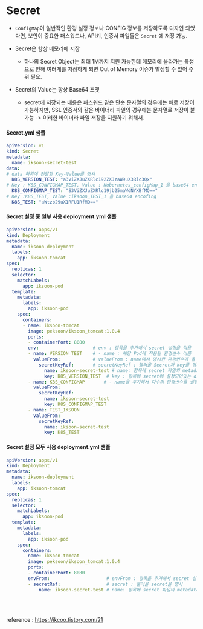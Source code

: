 # Secret

* `ConfigMap`이 일반적인 환경 설정 정보나 CONFIG 정보를 저장하도록 디자인 되었다면, 보안이 중요한 패스워드나, API키, 인증서 파일들은 `Secret` 에 저장 가능.

* Secret은 항상 메모리에 저장 
  * 하나의 Secret Object는 최대 1M까지 지원 가능한데 메모리에 올라가는 특성으로 인해 여러개를 저장하게 되면 Out of Memory 이슈가 발생할 수 있어 주위 필요.

* Secret의 Value는 항상 Base64 포맷
  * secret에 저장되는 내용은 패스워드 같은 단순 문자열의 경우에는 바로 저장이 가능하지만, SSL 인증서와 같은 바이너리 파일의 경우에는 문자열로 저장이 불가능 -> 이러한 바이너라 파일 저장을 지원하기 위해서.

#### Secret.yml 샘플

```yaml
apiVersion: v1
kind: Secret
metadata:
  name: iksoon-secret-test
data:
# data 하위에 전달할 Key-Value를 명시
  K8S_VERSION_TEST: "a3ViZXJuZXRlc192ZXJzaW9uX3Rlc3Qx"  
# Key : K8S_CONFIGMAP_TEST, Value : Kubernetes_configMap_1 을 base64 encofing
  K8S_CONFIGMAP_TEST: "S3ViZXJuZXRlc19jb25maWdNYXBfMQ==" 
# Key :K8S_TEST, Value :iksoon_TEST_1 을 base64 encofing
  K8S_TEST: "aWtzb29uX1RFU1RfMQ=="
```

[Base64 인코딩 참고]: (../etc/Base64%20인코딩%2C디코딩.md)


#### Secret 설정 중 일부 사용  deployment.yml 샘플

```yaml
apiVersion: apps/v1
kind: Deployment
metadata:
  name: iksoon-deployment
  labels:
    app: iksoon-tomcat
spec:
  replicas: 1
  selector:
    matchLabels:
      app: iksoon-pod
  template:
    metadata:
      labels:
        app: iksoon-pod
    spec:
      containers:
      - name: iksoon-tomcat
        image: peksoon/iksoon_tomcat:1.0.4
        ports:
        - containerPort: 8080
        env:                    # env : 항목을 추가해서 secret 설정을 적용
        - name: VERSION_TEST    # - name : 해당 Pod에 적용될 환경변수 이름 
          valueFrom:            # valueFrom : name에서 명시한 환경변수에 올 값을 설정
            secretKeyRef:       # secretKeyRef : 불러올 Secret과 key를 명시
              name: iksoon-secret-test # name: 항목에 secret 파일의 metadata:  name
              key: K8S_VERSION_TEST  # key : 항목에 secret에 설정되어있는 data의 key
        - name: K8S_CONFIGMAP       # - name을 추가해서 다수의 환경변수를 설정할 수 있음
          valueFrom:
            secretKeyRef:
              name: iksoon-secret-test
              key: K8S_CONFIGMAP_TEST
        - name: TEST_IKSOON
          valueFrom:
            secretKeyRef:
              name: iksoon-secret-test
              key: K8S_TEST
```

#### Secret 설정 모두 사용  deployment.yml 샘플

```yaml
apiVersion: apps/v1
kind: Deployment
metadata:
  name: iksoon-deployment
  labels:
    app: iksoon-tomcat
spec:
  replicas: 1
  selector:
    matchLabels:
      app: iksoon-pod
  template:
    metadata:
      labels:
        app: iksoon-pod
    spec:
      containers:
      - name: iksoon-tomcat
        image: peksoon/iksoon_tomcat:1.0.4
        ports:
        - containerPort: 8080
        envFrom:                     # envFrom : 항목을 추가해서 secret 설정을 적용
        - secretRef:                 # secret : 불러올 secret을 명시
            name: iksoon-secret-test # name: 항목에 secret 파일의 metadata:  name
```



<br><br>

reference : https://ikcoo.tistory.com/21
